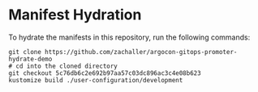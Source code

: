 # Manifest Hydration

To hydrate the manifests in this repository, run the following commands:

```shell
git clone https://github.com/zachaller/argocon-gitops-promoter-hydrate-demo
# cd into the cloned directory
git checkout 5c76db6c2e692b97aa57c03dc896ac3c4e08b623
kustomize build ./user-configuration/development
```
